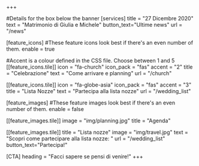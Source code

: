 +++

#Details for the box below the banner
[services]
  title = "27 Dicembre 2020"
  text = "Matrimonio di Giulia e Michele"
  button_text="Ultime news"
  url = "/news"
   
[feature_icons]
  #These feature icons look best if there's an even number of them.
  enable = true

  #Accent is a colour defined in the CSS file. Choose between 1 and 5
  [[feature_icons.tile]]
    icon = "fa-church"
    icon_pack = "fas"
    accent = "2"
    title = "Celebrazione"
    text = "Come arrivare e planning"
	url = "/church"

  [[feature_icons.tile]]
	icon = "fa-globe-asia"
    icon_pack = "fas"
    accent = "3"
    title = "Lista Nozze"
    text = "Partecipa alla lista nozze"
    url = "/wedding_list"

[feature_images]
#These feature images look best if there's an even number of them.
  enable = false

  [[feature_images.tile]]
    image = "img/planning.jpg"
    title = "Agenda"

  [[feature_images.tile]]
    title = "Lista nozze"
	image = "img/travel.jpg"
    text = "Scopri come partecipare alla lista nozze: "
    url = "/wedding_list"
    button_text="Partecipa!"
	


[CTA]
  heading = "Facci sapere se pensi di venire!"
+++
